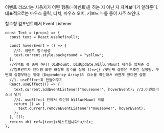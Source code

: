 이벤트 리스너는 사용자가 어떤 행동(=이벤트)을 하는 지 아닌 지 지켜보다가 알려준다.
대표적으로는 마우스 클릭, 터치, 마우스 오버, 키보드 누름 등이 자주 쓰인다.


함수형 컴포넌트에서 Event Listener

```
const Text = (props) => {
  const text = React.useRef(null);

  const hoverEvent = () => {
    //2. 이벤트 함수생성
    text.current.style.background = "yellow";
  };
  //리액트 훅 중에 하나! DidMount, DidUpdate,WillunMount 세개를 합쳐준 것
  //컴포넌트가 렌더링 되면 화살표 함수를 실행 ()=>{} /첫번째 실행은 무조건 실행됨. 두번째 실행부터는 뒤에 [Dependency Array]의 요소를 확인해서 바뀐게 있다면 실행
  //1. useEffect훅 만들어주기
  React.useEffect(() => {
    text.current.addEventListener("mouseover", hoverEvent); //3.이벤트리스너 넣기
    //4. useEffect 안에서 리턴이 WillunMount 역할
    return () => {
      text.current.removeEventListener("mouseover", hoverEvent);
    };
  }, []);
  return <h1 ref={text}>텍스트입니다!</h1>;
};
```
